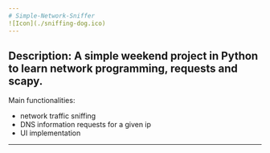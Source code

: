 ```yaml
---
# Simple-Network-Sniffer
![Icon](./sniffing-dog.ico)
---
```

Description: A simple weekend project in Python to learn network programming, requests and scapy.
---
Main functionalities:
- network traffic sniffing
- DNS information requests for a given ip
- UI implementation
---